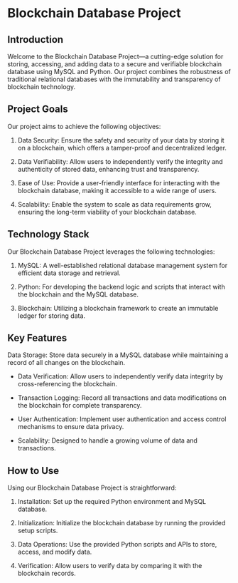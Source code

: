 # Blockchain Database Project

## Introduction
Welcome to the Blockchain Database Project—a cutting-edge solution for storing, accessing, and adding data to a secure and verifiable blockchain database using MySQL and Python. Our project combines the robustness of traditional relational databases with the immutability and transparency of blockchain technology.

## Project Goals
Our project aims to achieve the following objectives:

1. Data Security: Ensure the safety and security of your data by storing it on a blockchain, which offers a tamper-proof and decentralized ledger.

2. Data Verifiability: Allow users to independently verify the integrity and authenticity of stored data, enhancing trust and transparency.

3. Ease of Use: Provide a user-friendly interface for interacting with the blockchain database, making it accessible to a wide range of users.

4. Scalability: Enable the system to scale as data requirements grow, ensuring the long-term viability of your blockchain database.

## Technology Stack
Our Blockchain Database Project leverages the following technologies:

1. MySQL: A well-established relational database management system for efficient data storage and retrieval.

2. Python: For developing the backend logic and scripts that interact with the blockchain and the MySQL database.

3. Blockchain: Utilizing a blockchain framework to create an immutable ledger for storing data.

## Key Features
Data Storage: Store data securely in a MySQL database while maintaining a record of all changes on the blockchain.

+ Data Verification: Allow users to independently verify data integrity by cross-referencing the blockchain.

+ Transaction Logging: Record all transactions and data modifications on the blockchain for complete transparency.

+ User Authentication: Implement user authentication and access control mechanisms to ensure data privacy.

+ Scalability: Designed to handle a growing volume of data and transactions.

## How to Use
Using our Blockchain Database Project is straightforward:

1. Installation: Set up the required Python environment and MySQL database.

2. Initialization: Initialize the blockchain database by running the provided setup scripts.

3. Data Operations: Use the provided Python scripts and APIs to store, access, and modify data.

4. Verification: Allow users to verify data by comparing it with the blockchain records.
